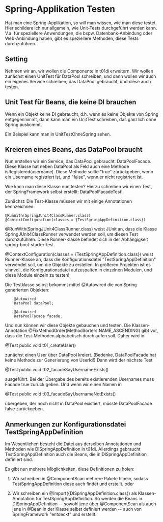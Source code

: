 # Spring-Applikation Testen

Hat man eine Spring-Applikation, so will man wissen, wie man diese testet. Hier schildere ich nur allgemein,
wie Unit-Tests durchgeführt werden kann. V.a. für speziellere Anwendungen, die bspw. Datenbank-Anbindung oder
Web-Anbindung haben, gibt es speziellere Methoden, diese Tests durchzuführen.


## Setting

Nehmen wir an, wir wollen die Componente in t01di erweitern. Wir wollen zunächst einen UnitTest für DataPool
schreiben, und dann wollen wir auch ein eigenes Service schreiben, das DataPool gebraucht, und diese auch testen.


## Unit Test für Beans, die keine DI brauchen

Wenn ein Objekt keine DI gebraucht, d.h. wenn es keine Objekte von Spring entgegennimmt, dann kann man ein UnitTest
schreiben, das gänzlich ohne Spring auskommt.

Ein Beispiel kann man in UnitTestOhneSpring sehen.


## Kreieren eines Beans, das DataPool braucht

Nun erstellen wir ein Service, das DataPool gebraucht: DataPoolFacade. Diese Klasse hat neben DataPool als Feld auch
eine Methode isRegistered(username). Diese Methode sollte "true" zurückgeben, wenn ein Username registriert ist, und
"false", wenn er nicht registriert ist.

Wie kann man diese Klasse nun testen? Hierzu schreiben wir einen Test, der SpringFramework selbst erstellt:
DataPoolFacadeTest!

Zunächst: Die Test-Klasse müssen wir mit einige Annotationen kennzeichnen:

```
@RunWith(SpringJUnit4ClassRunner.class)
@ContextConfiguration(classes = {TestSpringAppDefinition.class})
```

@RunWith(SpringJUnit4ClassRunner.class)
weist JUnit an, dass die Klasse SpringJUnit4ClassRunner verwendet werden soll, um diesen Test durchzuführen.
Diese Runner-Klasse befindet sich in der Abhängigkeit spring-boot-starter-test.

@ContextConfiguration(classes = {TestSpringAppDefinition.class})
weist Runner-Klasse an, dass die Konfigurationsdatei "TestSpringAppDefinition" verwendet soll, um die Objekte
zu erstellen. In größeren Projekten ist es sinnvoll, die Konfigurationsdatei aufzuspalten in einzelnen Modulen,
und diese Module einzeln zu testen!

Die Testklasse selbst bekommt mittel @Autowired die von Spring generierten Objekten:

```
    @Autowired
    DataPool dataPool;

    @Autowired
    DataPoolFacade facade;
```

Und nun können wir diese Objekte gebauchen und testen. Die Klassen-Annotation
@FixMethodOrder(MethodSorters.NAME_ASCENDING)
gibt vor, dass die Test-Methoden alphabetisch durchlaufen soll. Daher wird in

@Test
public void t01_createUser()

zunächst einen User über DataPool kreiert. (Bedenke, DataPoolFacade hat keine Methode zur Generierung von UserId!)
Dann wird der nächste Test

@Test
public void t02_facadeSayUsernameExists()

ausgeführt. Bei der Übergabe des bereits existierenden Usernames muss Facade true zurück geben. Und wenn wir einen
Namen in

@Test
public void t03_facadeSayUsernameNotExists()

übergeben, der noch nicht in DataPool existiert, müsste DataPoolFacade false zurückgeben.


## Anmerkungen zur Konfigurationsdatei TestSpringAppDefinition

Im Wesentlichen besteht die Datei aus derselben Annotationen und Methoden wie DISpringAppDefinition in t01di. Allerdings
gebraucht TestSpringAppDefinition auch die Beans, die in DISpringAppDefinition definiert sind.

Es gibt nun mehrere Möglichkeiten, diese Definitionen zu holen:

1. Wir schreiben in @ComponentScan mehrere Pakete hinein, sodass TestSpringAppDefinition diese auch findet und erstellt.
oder

2. Wir schreiben ein @Import({DISpringAppDefinition.class}) als Klassen-Annotation für TestSpringAppDefinition. So
werden die Beans in DISpringAppDefinition -- sowohl jene über @ComponentScan als auch jene in @Bean in der Klasse selbst
definiert werden -- auch von SpringFramework "entdeckt" und erstellt.

